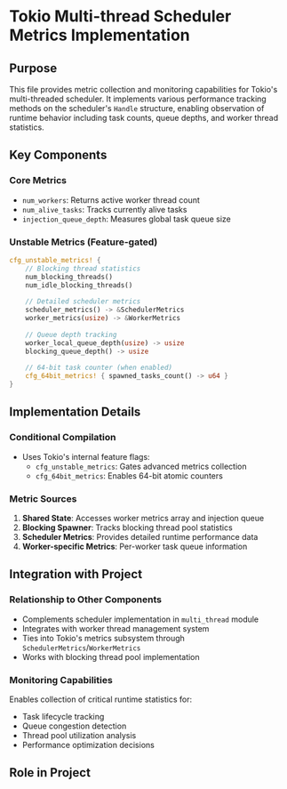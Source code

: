 # Tokio Multi-thread Scheduler Metrics Implementation

## Purpose
This file provides metric collection and monitoring capabilities for Tokio's multi-threaded scheduler. It implements various performance tracking methods on the scheduler's `Handle` structure, enabling observation of runtime behavior including task counts, queue depths, and worker thread statistics.

## Key Components

### Core Metrics
- `num_workers`: Returns active worker thread count
- `num_alive_tasks`: Tracks currently alive tasks
- `injection_queue_depth`: Measures global task queue size

### Unstable Metrics (Feature-gated)
```rust
cfg_unstable_metrics! {
    // Blocking thread statistics
    num_blocking_threads()
    num_idle_blocking_threads()
    
    // Detailed scheduler metrics
    scheduler_metrics() -> &SchedulerMetrics
    worker_metrics(usize) -> &WorkerMetrics
    
    // Queue depth tracking
    worker_local_queue_depth(usize) -> usize
    blocking_queue_depth() -> usize
    
    // 64-bit task counter (when enabled)
    cfg_64bit_metrics! { spawned_tasks_count() -> u64 }
}
```

## Implementation Details

### Conditional Compilation
- Uses Tokio's internal feature flags:
  - `cfg_unstable_metrics`: Gates advanced metrics collection
  - `cfg_64bit_metrics`: Enables 64-bit atomic counters

### Metric Sources
1. **Shared State**: Accesses worker metrics array and injection queue
2. **Blocking Spawner**: Tracks blocking thread pool statistics
3. **Scheduler Metrics**: Provides detailed runtime performance data
4. **Worker-specific Metrics**: Per-worker task queue information

## Integration with Project

### Relationship to Other Components
- Complements scheduler implementation in `multi_thread` module
- Integrates with worker thread management system
- Ties into Tokio's metrics subsystem through `SchedulerMetrics`/`WorkerMetrics`
- Works with blocking thread pool implementation

### Monitoring Capabilities
Enables collection of critical runtime statistics for:
- Task lifecycle tracking
- Queue congestion detection
- Thread pool utilization analysis
- Performance optimization decisions

## Role in Project